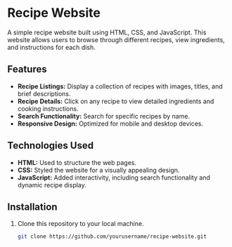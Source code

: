 # Recipe Website

A simple recipe website built using HTML, CSS, and JavaScript. This website allows users to browse through different recipes, view ingredients, and instructions for each dish.

## Features

- **Recipe Listings:** Display a collection of recipes with images, titles, and brief descriptions.
- **Recipe Details:** Click on any recipe to view detailed ingredients and cooking instructions.
- **Search Functionality:** Search for specific recipes by name.
- **Responsive Design:** Optimized for mobile and desktop devices.
  
## Technologies Used

- **HTML:** Used to structure the web pages.
- **CSS:** Styled the website for a visually appealing design.
- **JavaScript:** Added interactivity, including search functionality and dynamic recipe display.

## Installation

1. Clone this repository to your local machine.
   ```bash
   git clone https://github.com/yourusername/recipe-website.git
